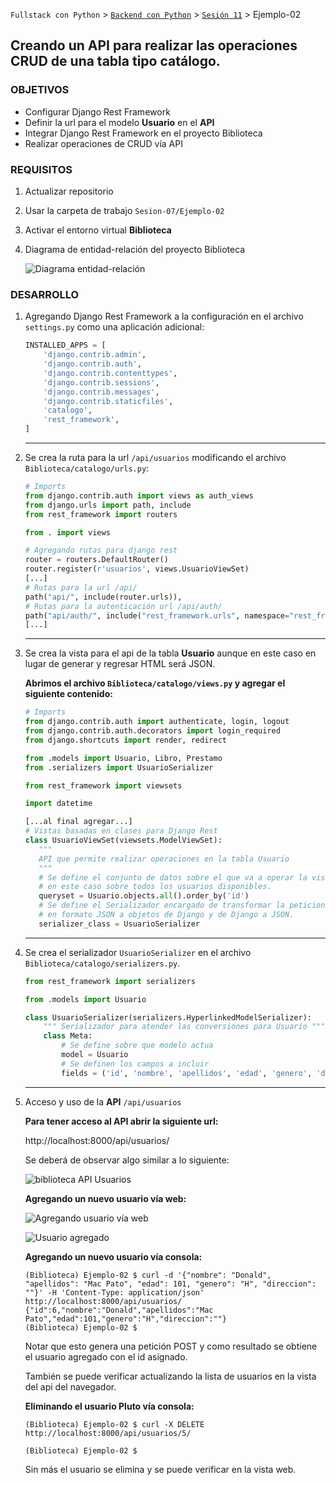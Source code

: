 `Fullstack con Python` > [`Backend con Python`](../../Readme.md) > [`Sesión 11`](../Readme.md) > Ejemplo-02
## Creando un API para realizar las operaciones CRUD de una tabla tipo catálogo.

### OBJETIVOS
- Configurar Django Rest Framework
- Definir la url para el modelo __Usuario__ en el __API__
- Integrar Django Rest Framework en el proyecto Biblioteca
- Realizar operaciones de CRUD vía API

### REQUISITOS
1. Actualizar repositorio
1. Usar la carpeta de trabajo `Sesion-07/Ejemplo-02`
1. Activar el entorno virtual __Biblioteca__
1. Diagrama de entidad-relación del proyecto Biblioteca

   ![Diagrama entidad-relación](assets/biblioteca-diagrama-modelo-er.jpg)

### DESARROLLO
1. Agregando Django Rest Framework a la configuración en el archivo `settings.py` como una aplicación adicional:

   ```python
   INSTALLED_APPS = [
       'django.contrib.admin',
       'django.contrib.auth',
       'django.contrib.contenttypes',
       'django.contrib.sessions',
       'django.contrib.messages',
       'django.contrib.staticfiles',
       'catalogo',
       'rest_framework',
   ]
   ```
   ***

1. Se crea la ruta para la url `/api/usuarios` modificando el archivo `Biblioteca/catalogo/urls.py`:

   ```python
   # Imports
   from django.contrib.auth import views as auth_views
   from django.urls import path, include
   from rest_framework import routers

   from . import views

   # Agregando rutas para django rest
   router = routers.DefaultRouter()
   router.register(r'usuarios', views.UsuarioViewSet)
   [...]
   # Rutas para la url /api/
   path("api/", include(router.urls)),
   # Rutas para la autenticación url /api/auth/
   path("api/auth/", include("rest_framework.urls", namespace="rest_framework")),
   [...]
   ```
   ***

1. Se crea la vista para el api de la tabla __Usuario__ aunque en este caso en lugar de generar y regresar HTML será JSON.

   __Abrimos el archivo `Biblioteca/catalogo/views.py` y agregar el siguiente contenido:__

   ```python
   # Imports
   from django.contrib.auth import authenticate, login, logout
   from django.contrib.auth.decorators import login_required
   from django.shortcuts import render, redirect

   from .models import Usuario, Libro, Prestamo
   from .serializers import UsuarioSerializer

   from rest_framework import viewsets

   import datetime

   [...al final agregar...]
   # Vistas basadas en clases para Django Rest
   class UsuarioViewSet(viewsets.ModelViewSet):
      """
      API que permite realizar operaciones en la tabla Usuario
      """
      # Se define el conjunto de datos sobre el que va a operar la vista,
      # en este caso sobre todos los usuarios disponibles.
      queryset = Usuario.objects.all().order_by('id')
      # Se define el Serializador encargado de transformar la peticiones
      # en formato JSON a objetos de Django y de Django a JSON.
      serializer_class = UsuarioSerializer
   ```
   ***

1. Se crea el serializador `UsuarioSerializer` en el archivo `Biblioteca/catalogo/serializers.py`.

   ```python
   from rest_framework import serializers

   from .models import Usuario

   class UsuarioSerializer(serializers.HyperlinkedModelSerializer):
       """ Serializador para atender las conversiones para Usuario """
       class Meta:
           # Se define sobre que modelo actua
           model = Usuario
           # Se definen los campos a incluir
           fields = ('id', 'nombre', 'apellidos', 'edad', 'genero', 'direccion')
   ```
   ***

1. Acceso y uso de la __API__ `/api/usuarios`

   __Para tener acceso al API abrir la siguiente url:__

   http://localhost:8000/api/usuarios/

   Se deberá de observar algo similar a lo siguiente:

   ![biblioteca API Usuarios](assets/api-usuarios-01.png)

   __Agregando un nuevo usuario vía web:__

   ![Agregando usuario vía web](assets/api-usuarios-02.png)

   ![Usuario agregado](assets/api-usuarios-03.png)

   __Agregando un nuevo usuario vía consola:__

   ```console
   (Biblioteca) Ejemplo-02 $ curl -d '{"nombre": "Donald", "apellidos": "Mac Pato", "edad": 101, "genero": "H", "direccion": ""}' -H 'Content-Type: application/json' http://localhost:8000/api/usuarios/
   {"id":6,"nombre":"Donald","apellidos":"Mac Pato","edad":101,"genero":"H","direccion":""}
   (Biblioteca) Ejemplo-02 $
   ```
   Notar que esto genera una petición POST y como resultado se obtiene el usuario agregado con el id asignado.

   También se puede verificar actualizando la lista de usuarios en la vista del api del navegador.

   __Eliminando el usuario Pluto vía consola:__

   ```console
   (Biblioteca) Ejemplo-02 $ curl -X DELETE http://localhost:8000/api/usuarios/5/

   (Biblioteca) Ejemplo-02 $
   ```
   Sin más el usuario se elimina y se puede verificar en la vista web.
